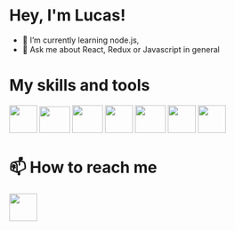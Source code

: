 # Hey, I'm Lucas!
- 🌱 I’m currently learning node.js,
- 💬 Ask me about React, Redux or Javascript in general

# My skills and tools
[<img src=https://user-images.githubusercontent.com/63980760/140987653-c08a6d2a-a0b7-4fb6-b455-118ab76a993a.png width="50" height="50" />](https://www.typescriptlang.org/) [<img src=https://user-images.githubusercontent.com/63980760/140988963-de45b71f-4c49-4415-82ad-76ab1fa1cc66.png width="55" height="48" />](https://es.reactjs.org/) [<img src=https://user-images.githubusercontent.com/63980760/140990397-5b3a12e4-715e-4261-a401-0b66d84b0d4d.png width="55" height="50" />](http://es.redux.js.org/) [<img src=https://user-images.githubusercontent.com/63980760/140990903-aa58bda6-ebf5-43da-8cb4-4838b2d8ebb5.png width="50" height="50" />](https://www.javascript.com/)
[<img src=https://user-images.githubusercontent.com/63980760/140992102-b763f3d0-e2f5-4057-979f-0b38a2a3432a.png
width="55" height="50" />](https://testing-library.com/) [<img src=https://user-images.githubusercontent.com/63980760/140992246-00a6499c-9067-4762-97de-ab8eaf0d1929.png width="50" height="50" />](https://jestjs.io/)
[<img src=https://user-images.githubusercontent.com/63980760/141016742-c74ea586-12b1-42f4-906e-d9d11ce177bd.png width="50" height="50" />](https://docs.microsoft.com/en-us/aspnet/core/introduction-to-aspnet-core?view=aspnetcore-6.0)


# 📫 How to reach me
<img src=https://user-images.githubusercontent.com/63980760/140994372-e1bfb8b2-4eed-4f26-9fe5-40ac82430182.png width="50" height="50" />
